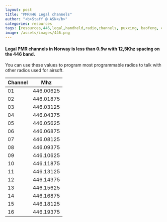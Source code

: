```yaml
---
layout: post
title: "PMR446 Legal channels"
author: "<b>Staff @ ASN</b>"
categories: resources
tags: [resources,446,legal,handheld,radio,channels, puxxing, baofeng, cobra, mhz]
image: /assets/images/446.png
---
```


#### Legal PMR channels in Norway is less than 0.5w with 12,5Khz spacing on the 446 band.
You can use these values to program most programmable radios to talk with other radios used for airsoft.

| Channel   	| Mhz  	| 
|---	|---	|
| 01  	| 446.00625  	|
| 02  	| 446.01875  	|
| 03  	| 446.03125  	|
| 04  	| 446.04375  	|
| 05  	| 446.05625  	|
| 06  	| 446.06875  	|
| 07  	| 446.08125  	|
| 08  	| 446.09375  	|
| 09  	| 446.10625  	|
| 10  	| 446.11875  	|
| 11  	| 446.13125  	|
| 12  	| 446.14375  	|
| 13  	| 446.15625  	|
| 14  	| 446.16875  	|
| 15  	| 446.18125  	|
| 16  	| 446.19375  	|
